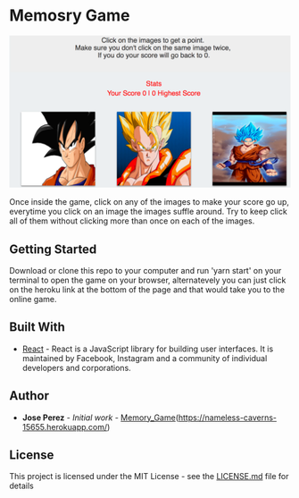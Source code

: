 # Memosry Game

![Memory Game](memoryGame.png "Memory Game Cards")


Once inside the game, click on any of the images to make your score go up, everytime you click on an image the images suffle around. Try to keep click all of them without clicking more than once on each of the images.

## Getting Started

Download or clone this repo to your computer and run 'yarn start' on your terminal to open the game on your browser, alternatevely you can just click on the heroku link at the bottom of the page and that would take you to the online game.


## Built With

* [React](https://reactjs.org/) - React is a JavaScript library for building user interfaces. It is maintained by Facebook, Instagram and a community of individual developers and corporations. 

## Author

* **Jose Perez** - *Initial work* - [Memory_Game](https://github.com/jperez650/memory_game)(https://nameless-caverns-15655.herokuapp.com/)


## License

This project is licensed under the MIT License - see the [LICENSE.md](LICENSE.md) file for details

